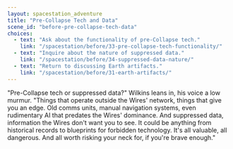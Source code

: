 ```yaml
---
layout: spacestation_adventure
title: "Pre-Collapse Tech and Data"
scene_id: "before-pre-collapse-tech-data"
choices:
  - text: "Ask about the functionality of pre-Collapse tech."
    link: "/spacestation/before/33-pre-collapse-tech-functionality/"
  - text: "Inquire about the nature of suppressed data."
    link: "/spacestation/before/34-suppressed-data-nature/"
  - text: "Return to discussing Earth artifacts."
    link: "/spacestation/before/31-earth-artifacts/"
---
```


"Pre-Collapse tech or suppressed data?" Wilkins leans in, his voice a low murmur. "Things that operate outside the Wires' network, things that give you an edge. Old comms units, manual navigation systems, even rudimentary AI that predates the Wires' dominance. And suppressed data, information the Wires don't want you to see. It could be anything from historical records to blueprints for forbidden technology. It's all valuable, all dangerous. And all worth risking your neck for, if you're brave enough."

